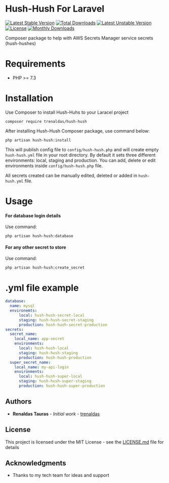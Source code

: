 Hush-Hush For Laravel
=======================

[![Latest Stable Version](https://poser.pugx.org/trenaldas/hush-hush/v/stable)](https://packagist.org/packages/trenaldas/hush-hush) 
[![Total Downloads](https://poser.pugx.org/trenaldas/hush-hush/downloads)](https://packagist.org/packages/trenaldas/hush-hush) 
[![Latest Unstable Version](https://poser.pugx.org/trenaldas/hush-hush/v/unstable)](https://packagist.org/packages/trenaldas/hush-hush)
[![License](https://poser.pugx.org/trenaldas/hush-hush/license)](https://packagist.org/packages/trenaldas/hush-hush)
[![Monthly Downloads](https://poser.pugx.org/trenaldas/hush-hush/d/monthly)](https://packagist.org/packages/trenaldas/hush-hush)

Composer package to help with AWS Secrets Manager service secrets (hush-hushes)

Requirements
============

* PHP >= 7.3

Installation
============

Use Composer to install Hush-Huhs to your Laracel project

    composer require trenaldas/hush-hush

After installing Hush-Hush Composer package, use command below:

    php artisan hush-hush:install

This will publish config file to `config/hush-hush.php` and will create empty `hush-hush.yml`
file in your root directory. By default it sets three different environments: local, staging and production.
You can add, delete or edit environments inside `config/hush-hush.php` file.

All secrets created can be manually edited, deleted or added in `hush-hush.yml` file.

Usage
=====

#### For database login details

Use command:
    
    php artisan hush-hush:database

#### For any other secret to store

Use command: 
    
    php artisan hush-hush:create_secret

.yml file example
=================

```yaml
database:
  name: mysql
  environemts:
      local: hush-hush-secret-local
      staging: hush-hush-secret-staging
      production: hush-hush-secret-production
secrets:
  secret_name:
    local_name: app-secret
    environments:
      local: hush-hush-local
      staging: hush-hush-staging
      production: hush-hush-production
  super_secret_name:
    local_name: my-api-login
    environments:
      local: hush-hush-super-local
      staging: hush-hush-super-staging
      production: hush-hush-super-production       
```

## Authors

* **Renaldas Tauras** - *Initial work* - [trenaldas](https://github.com/trenaldas)

## License

This project is licensed under the MIT License - see the [LICENSE.md](LICENSE.md) file for details

## Acknowledgments

* Thanks to my tech team for ideas and support
